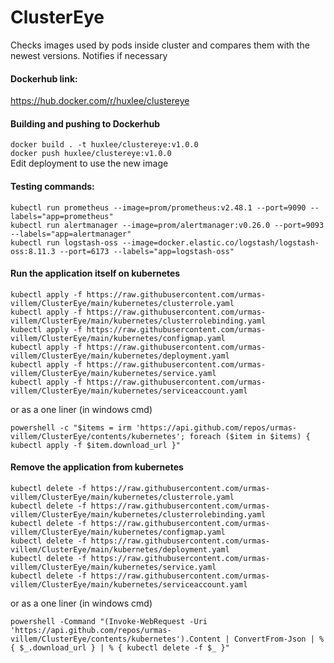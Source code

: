 # ClusterEye

Checks images used by pods inside cluster and compares them with the newest versions. Notifies if necessary

#### Dockerhub link:
https://hub.docker.com/r/huxlee/clustereye

#### Building and pushing to Dockerhub                           
```docker build . -t huxlee/clustereye:v1.0.0```                            
```docker push huxlee/clustereye:v1.0.0```                            
Edit deployment to use the new image                                  


#### Testing commands:
```             
kubectl run prometheus --image=prom/prometheus:v2.48.1 --port=9090 --labels="app=prometheus"                 
kubectl run alertmanager --image=prom/alertmanager:v0.26.0 --port=9093 --labels="app=alertmanager"   
kubectl run logstash-oss --image=docker.elastic.co/logstash/logstash-oss:8.11.3 --port=6173 --labels="app=logstash-oss"
```

#### Run the application itself on kubernetes
```   
kubectl apply -f https://raw.githubusercontent.com/urmas-villem/ClusterEye/main/kubernetes/clusterrole.yaml                 
kubectl apply -f https://raw.githubusercontent.com/urmas-villem/ClusterEye/main/kubernetes/clusterrolebinding.yaml                
kubectl apply -f https://raw.githubusercontent.com/urmas-villem/ClusterEye/main/kubernetes/configmap.yaml                
kubectl apply -f https://raw.githubusercontent.com/urmas-villem/ClusterEye/main/kubernetes/deployment.yaml                  
kubectl apply -f https://raw.githubusercontent.com/urmas-villem/ClusterEye/main/kubernetes/service.yaml                  
kubectl apply -f https://raw.githubusercontent.com/urmas-villem/ClusterEye/main/kubernetes/serviceaccount.yaml
```
or as a one liner (in windows cmd)
```
powershell -c "$items = irm 'https://api.github.com/repos/urmas-villem/ClusterEye/contents/kubernetes'; foreach ($item in $items) { kubectl apply -f $item.download_url }"
```

#### Remove the application from kubernetes
``` 
kubectl delete -f https://raw.githubusercontent.com/urmas-villem/ClusterEye/main/kubernetes/clusterrole.yaml
kubectl delete -f https://raw.githubusercontent.com/urmas-villem/ClusterEye/main/kubernetes/clusterrolebinding.yaml
kubectl delete -f https://raw.githubusercontent.com/urmas-villem/ClusterEye/main/kubernetes/configmap.yaml
kubectl delete -f https://raw.githubusercontent.com/urmas-villem/ClusterEye/main/kubernetes/deployment.yaml
kubectl delete -f https://raw.githubusercontent.com/urmas-villem/ClusterEye/main/kubernetes/service.yaml
kubectl delete -f https://raw.githubusercontent.com/urmas-villem/ClusterEye/main/kubernetes/serviceaccount.yaml
```
or as a one liner (in windows cmd)
```
powershell -Command "(Invoke-WebRequest -Uri 'https://api.github.com/repos/urmas-villem/ClusterEye/contents/kubernetes').Content | ConvertFrom-Json | % { $_.download_url } | % { kubectl delete -f $_ }"
```
